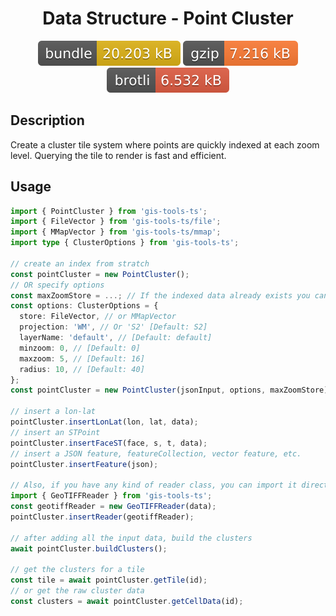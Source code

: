 <h1 style="text-align: center;">
  <div align="center">Data Structure - Point Cluster</div>
</h1>

<p align="center">
  <img src="../../assets/badges/pointCluster-file.svg" alt="pointCluster-file-ts">
  <img src="../../assets/badges/pointCluster-gzip.svg" alt="pointCluster-gzip-ts">
  <img src="../../assets/badges/pointCluster-brotli.svg" alt="pointCluster-brotli-ts">
</p>

## Description

Create a cluster tile system where points are quickly indexed at each zoom level. Querying the tile to render is fast and efficient.

## Usage

```ts
import { PointCluster } from 'gis-tools-ts';
import { FileVector } from 'gis-tools-ts/file';
import { MMapVector } from 'gis-tools-ts/mmap';
import type { ClusterOptions } from 'gis-tools-ts';

// create an index from stratch
const pointCluster = new PointCluster();
// OR specify options
const maxZoomStore = ...; // If the indexed data already exists you can re-input it here.
const options: ClusterOptions = {
  store: FileVector, // or MMapVector
  projection: 'WM', // Or 'S2' [Default: S2]
  layerName: 'default', // [Default: default]
  minzoom: 0, // [Default: 0]
  maxzoom: 5, // [Default: 16]
  radius: 10, // [Default: 40]
};
const pointCluster = new PointCluster(jsonInput, options, maxZoomStore);

// insert a lon-lat
pointCluster.insertLonLat(lon, lat, data);
// insert an STPoint
pointCluster.insertFaceST(face, s, t, data);
// insert a JSON feature, featureCollection, vector feature, etc.
pointCluster.insertFeature(json);

// Also, if you have any kind of reader class, you can import it directly
import { GeoTIFFReader } from 'gis-tools-ts';
const geotiffReader = new GeoTIFFReader(data);
pointCluster.insertReader(geotiffReader);

// after adding all the input data, build the clusters
await pointCluster.buildClusters();

// get the clusters for a tile
const tile = await pointCluster.getTile(id);
// or get the raw cluster data
const clusters = await pointCluster.getCellData(id);
```
